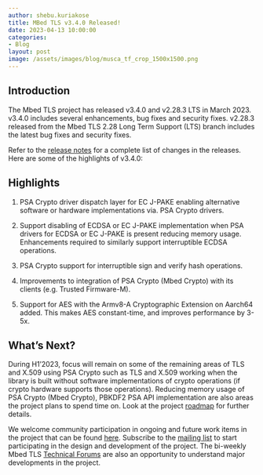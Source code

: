 ```yaml
---
author: shebu.kuriakose
title: MBed TLS v3.4.0 Released! 
date: 2023-04-13 10:00:00
categories:
- Blog
layout: post
image: /assets/images/blog/musca_tf_crop_1500x1500.png
---
```


Introduction
------------

The Mbed TLS project has released v3.4.0 and v2.28.3 LTS in March 2023. v3.4.0 includes several enhancements, bug fixes and security fixes. v2.28.3 released from the Mbed TLS 2.28 Long Term Support (LTS) branch includes the latest bug fixes and security fixes.

Refer to the [release notes](https://github.com/Mbed-TLS/mbedtls/releases/tag/v3.4.0) for a complete list of changes in the releases. Here are some of the highlights of v3.4.0:


Highlights 
----------

1. PSA Crypto driver dispatch layer for EC J-PAKE enabling alternative software or hardware implementations via. PSA Crypto drivers. 

2. Support disabling of ECDSA or EC J-PAKE implementation when PSA drivers for ECDSA or EC J-PAKE is present reducing memory usage. Enhancements required to similarly support interruptible ECDSA operations.

3. PSA Crypto support for interruptible sign and verify hash operations.

4. Improvements to integration of PSA Crypto (Mbed Crypto) with its clients (e.g. Trusted Firmware-M).

5. Support for AES with the Armv8-A Cryptographic Extension on Aarch64 added. This makes
AES constant-time, and improves performance by 3-5x.

What’s Next?
-----------
During H1’2023, focus will remain on some of the remaining areas of TLS and X.509 using PSA Crypto such as TLS and X.509 working when the library is built without software implementations of crypto operations (if crypto hardware supports those operations). Reducing memory usage of PSA Crypto (Mbed Crypto), PBKDF2 PSA API implementation are also areas the project plans to spend time on. Look at the project [roadmap](https://mbed-tls.readthedocs.io/en/latest/roadmap/) for further details.

We welcome community participation in ongoing and future work items in the project that can be found [here](https://github.com/orgs/Mbed-TLS/projects/1). Subscribe to the [mailing list](https://lists.trustedfirmware.org/mailman3/lists/mbed-tls.lists.trustedfirmware.org/) to start participating in the design and development of the project. The bi-weekly Mbed TLS [Technical Forums](https://www.trustedfirmware.org/meetings/mbed-tls-technical-forum/) are also an opportunity to understand major developments in the project.
